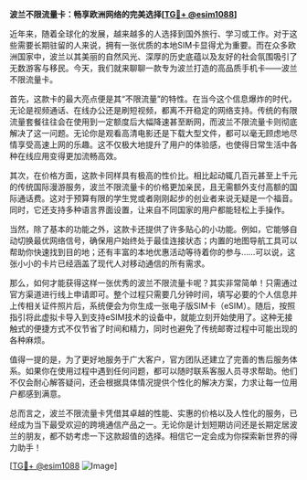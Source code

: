 **波兰不限流量卡：畅享欧洲网络的完美选择[[TG💪+ @esim1088](https://t.me/s/esim1088)]**

近年来，随着全球化的发展，越来越多的人选择到国外旅行、学习或工作。对于这些需要长期驻留的人来说，拥有一张优质的本地SIM卡显得尤为重要。而在众多欧洲国家中，波兰以其美丽的自然风光、深厚的历史底蕴以及友好的社会氛围吸引了无数游客与移民。今天，我们就来聊聊一款专为波兰打造的高品质手机卡——波兰不限流量卡。

首先，这款卡的最大亮点便是其“不限流量”的特性。在当今这个信息爆炸的时代，无论是视频通话、在线办公还是刷短视频，都离不开稳定的网络支持。传统的有限流量套餐往往会在使用到一定额度后大幅降速甚至断网，而波兰不限流量卡则彻底解决了这一问题。无论你是观看高清电影还是下载大型文件，都可以毫无顾虑地尽情享受高速上网的乐趣。这不仅极大地提升了用户的体验感，也使得日常生活中各种在线应用变得更加流畅高效。

其次，在价格方面，这款卡同样具有极高的性价比。相比起动辄几百元甚至上千元的传统国际漫游服务，波兰不限流量卡的价格更加亲民，且无需额外支付高额的国际通话费。这对于预算有限的学生党或者刚刚起步的创业者来说无疑是一个福音。同时，它还支持多种语言界面设置，让来自不同国家的用户都能轻松上手操作。

当然，除了基本的功能之外，这款卡还提供了许多贴心的小功能。例如，它能够自动切换最优网络信号，确保用户始终处于最佳连接状态；内置的地图导航工具可以帮助你快速找到目的地；还有丰富的本地优惠活动等待着你的参与……可以说，这张小小的卡片已经涵盖了现代人对移动通信的所有需求。

那么，如何才能获得这样一张优秀的波兰不限流量卡呢？其实非常简单！只需通过官方渠道进行线上申请即可。整个过程只需要几分钟时间，填写必要的个人信息并上传相关证件照片后，系统便会为你生成一张电子版SIM卡（eSIM）。随后，按照指引将此虚拟卡导入到支持eSIM技术的设备中，就能立刻开始使用了。这种无接触式的便捷方式不仅节省了时间和精力，同时也避免了传统邮寄过程中可能出现的各种麻烦。

值得一提的是，为了更好地服务于广大客户，官方团队还建立了完善的售后服务体系。如果你在使用过程中遇到任何问题，都可以随时联系客服人员寻求帮助。他们不仅会耐心解答疑问，还会根据具体情况提供个性化的解决方案，力求让每一位用户都感到满意。

总而言之，波兰不限流量卡凭借其卓越的性能、实惠的价格以及人性化的服务，已经成为当下最受欢迎的跨境通信产品之一。无论你是计划短期访问还是长期定居波兰的朋友，都不妨考虑一下这款超值的选择。相信它一定会成为你探索新世界的得力助手！

[[TG💪+ @esim1088](https://t.me/s/esim1088) ![Image](https://i.postimg.cc/4NQfJmqS/Snipaste-2025-05-13-00-14-12.png)]